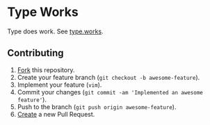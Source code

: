 # Type Works
Type does work. See [type.works](http://type.works).

## Contributing
1. [Fork](https://help.github.com/articles/fork-a-repo) this repository.
2. Create your feature branch (`git checkout -b awesome-feature`).
3. Implement your feature (`vim`).
4. Commit your changes (`git commit -am 'Implemented an awesome feature'`).
5. Push to the branch (`git push origin awesome-feature`).
6. [Create](https://help.github.com/articles/creating-a-pull-request)
   a new Pull Request.
